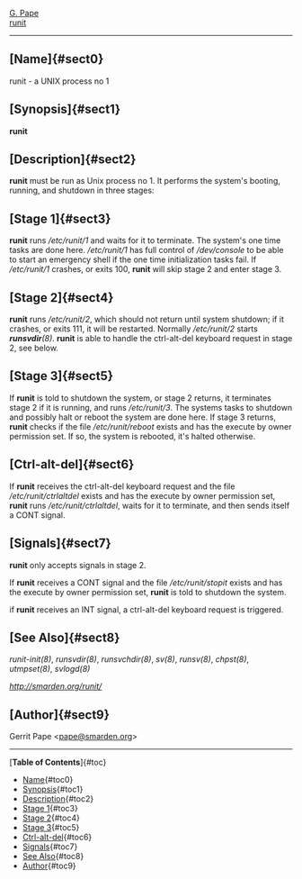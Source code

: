[G. Pape](http://smarden.org/pape/)\
[runit](index.html)

--------------------------------------------------------------------------------

## [Name]{#sect0}

runit - a UNIX process no 1

## [Synopsis]{#sect1}

**runit**

## [Description]{#sect2}

**runit** must be run as Unix process no 1. It performs the system's booting,
running, and shutdown in three stages:

## [Stage 1]{#sect3}

**runit** runs */etc/runit/1* and waits for it to terminate. The system's one
time tasks are done here. */etc/runit/1* has full control of */dev/console* to
be able to start an emergency shell if the one time initialization tasks fail.
If */etc/runit/1* crashes, or exits 100, **runit** will skip stage 2 and enter
stage 3.

## [Stage 2]{#sect4}

**runit** runs */etc/runit/2*, which should not return until system shutdown; if
it crashes, or exits 111, it will be restarted. Normally */etc/runit/2* starts
***runsvdir**(8)*. **runit** is able to handle the ctrl-alt-del keyboard request
in stage 2, see below.

## [Stage 3]{#sect5}

If **runit** is told to shutdown the system, or stage 2 returns, it terminates
stage 2 if it is running, and runs */etc/runit/3*. The systems tasks to shutdown
and possibly halt or reboot the system are done here. If stage 3 returns,
**runit** checks if the file */etc/runit/reboot* exists and has the execute by
owner permission set. If so, the system is rebooted, it's halted otherwise.

## [Ctrl-alt-del]{#sect6}

If **runit** receives the ctrl-alt-del keyboard request and the file
*/etc/runit/ctrlaltdel* exists and has the execute by owner permission set,
**runit** runs */etc/runit/ctrlaltdel*, waits for it to terminate, and then
sends itself a CONT signal.

## [Signals]{#sect7}

**runit** only accepts signals in stage 2.

If **runit** receives a CONT signal and the file */etc/runit/stopit* exists and
has the execute by owner permission set, **runit** is told to shutdown the
system.

if **runit** receives an INT signal, a ctrl-alt-del keyboard request is
triggered.

## [See Also]{#sect8}

*runit-init(8)*, *runsvdir(8)*, *runsvchdir(8)*, *sv(8)*, *runsv(8)*,
*chpst(8)*, *utmpset(8)*, *svlogd(8)*

*http://smarden.org/runit/*

## [Author]{#sect9}

Gerrit Pape \<pape@smarden.org\>

--------------------------------------------------------------------------------

[**Table of Contents**]{#toc}

-   [Name](#sect0){#toc0}
-   [Synopsis](#sect1){#toc1}
-   [Description](#sect2){#toc2}
-   [Stage 1](#sect3){#toc3}
-   [Stage 2](#sect4){#toc4}
-   [Stage 3](#sect5){#toc5}
-   [Ctrl-alt-del](#sect6){#toc6}
-   [Signals](#sect7){#toc7}
-   [See Also](#sect8){#toc8}
-   [Author](#sect9){#toc9}
